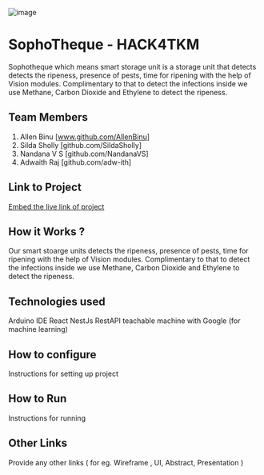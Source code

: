 ![image](HACK4TKM.jpeg)


# SophoTheque - HACK4TKM
Sophotheque which  means smart storage unit is a storage unit that detects detects the ripeness, presence of pests, time for ripening with the help of Vision modules. Complimentary to that to detect the infections inside we use Methane, Carbon Dioxide and Ethylene to detect the ripeness.

## Team Members
1. Allen Binu [www.github.com/AllenBinu] 
2. Silda Sholly [github.com/SildaSholly] 
3. Nandana V S [github.com/NandanaVS]
4. Adwaith Raj [github.com/adw-ith] 

## Link to Project
[Embed the live link of project](live_link)

## How it Works ?
Our smart stoarge units detects the ripeness, presence of pests, time for ripening with the help of Vision modules. Complimentary to that to detect the infections inside we use Methane, Carbon Dioxide and Ethylene to detect the ripeness.

## Technologies used
Arduino IDE
React
NestJs
RestAPI
teachable machine with Google (for machine learning)

## How to configure
Instructions for setting up project

## How to Run
Instructions for running

## Other Links
Provide any other links ( for eg. Wireframe , UI, Abstract, Presentation )
